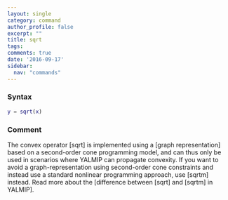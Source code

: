 ```yaml
---
layout: single
category: command
author_profile: false
excerpt: ""
title: sqrt
tags: 
comments: true
date: '2016-09-17'
sidebar:
  nav: "commands"
---
```


### Syntax 
````matlab
y = sqrt(x)
````

### Comment

The convex operator [sqrt] is implemented using a [graph representation] based on a second-order cone programming model, and can thus only be used in scenarios where YALMIP can propagate convexity. If you want to avoid a graph-representation using second-order cone constraints and instead use a standard nonlinear programming approach, use [sqrtm] instead. Read more about the [difference between [sqrt] and [sqrtm] in YALMIP].
